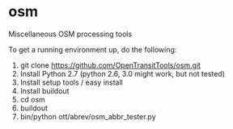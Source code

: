 osm
===

Miscellaneous OSM processing tools

To get a running environment up, do the following:

1. git clone https://github.com/OpenTransitTools/osm.git
1. Install Python 2.7 (python 2.6, 3.0 might work, but not tested)
1. Install setup tools / easy install
1. Install buildout
1. cd osm
1. buildout
1. bin/python ott/abrev/osm_abbr_tester.py
